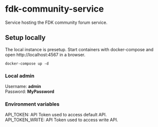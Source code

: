 # fdk-community-service
Service hosting the FDK community forum service.

## Setup locally
The local instance is presetup. Start containers with docker-compose and open http://localhost:4567 in a browser.
```
docker-compose up -d
```

### Local admin
Username: **admin**<br/>
Password: **MyPassword**

### Environment variables
API_TOKEN: API Token used to access default API.<br>
API_TOKEN_WRITE: API Token used to access write API.
